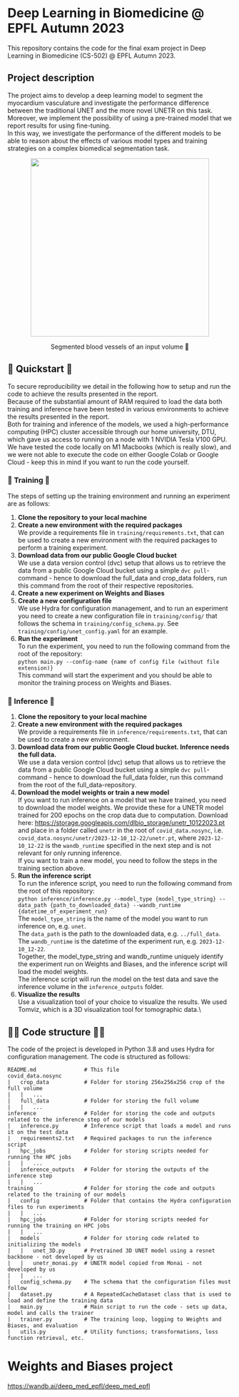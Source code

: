 # Deep Learning in Biomedicine @ EPFL Autumn 2023
This repository contains the code for the final exam project in Deep Learning in Biomedicine (CS-502) @ EPFL Autumn 2023.

## Project description
The project aims to develop a deep learning model to segment the myocardium vasculature and investigate the performance difference between the traditional UNET and the more novel UNETR on this task. Moreover, we implement the possibility of using a pre-trained model that we report results for using fine-tuning.\
In this way, we investigate the performance of the different models to be able to reason about the effects of various model types and training strategies on a complex biomedical segmentation task.

<div align="center">
  <img width="400" src="https://github.com/JohanKnarreborg/DEEP_BIOMED/blob/main/UNETR.gif">
  <br>
  <p>Segmented blood vessels of an input volume 🤯</p>
</div>


## 🚀 Quickstart 🚀
To secure reproducibility we detail in the following how to setup and run the code to achieve the results presented in the report.\
Because of the substantial amount of RAM required to load the data both training and inference have been tested in various environments to achieve the results presented in the report.\
Both for training and inference of the models, we used a high-performance computing (HPC) cluster accessible through our home university, DTU, which gave us access to running on a node with 1 NVIDIA Tesla V100 GPU.\
We have tested the code locally on M1 Macbooks (which is really slow), and we were not able to execute the code on either Google Colab or Google Cloud - keep this in mind if you want to run the code yourself.
### 🚂 Training 🚂
The steps of setting up the training environment and running an experiment are as follows:
1. **Clone the repository to your local machine**
2. **Create a new environment with the required packages**\
    We provide a requirements file in `training/requirements.txt`, that can be used to create a new environment with the required packages to perform a training experiment.
3. **Download data from our public Google Cloud bucket**\
    We use a data version control (dvc) setup that allows us to retrieve the data from a public Google Cloud bucket using a simple `dvc pull`-command - hence to download the full_data and crop_data folders, run this command from the root of their respective repositories.
4. **Create a new experiment on Weights and Biases**
5. **Create a new configuration file**\
    We use Hydra for configuration management, and to run an experiment you need to create a new configuration file in `training/config/` that follows the schema in `training/config_schema.py`. See `training/config/unet_config.yaml` for an example.
6. **Run the experiment**\
    To run the experiment, you need to run the following command from the root of the repository:\
    `python main.py --config-name {name of config file (without file extension)}`\
    This command will start the experiment and you should be able to monitor the training process on Weights and Biases.

### 🧠 Inference 🧠
1. **Clone the repository to your local machine**
2. **Create a new environment with the required packages**\
    We provide a requirements file in `inference/requirements.txt`, that can be used to create a new environment.
3. **Download data from our public Google Cloud bucket. Inference needs the full data.**\
    We use a data version control (dvc) setup that allows us to retrieve the data from a public Google Cloud bucket using a simple `dvc pull`-command - hence to download the full_data folder, run this command from the root of the full_data-repository.
4. **Download the model weights or train a new model**\
    If you want to run inference on a model that we have trained, you need to download the model weights. We provide these for a UNETR model trained for 200 epochs on the crop data due to computation. Download here: https://storage.googleapis.com/dlbio_storage/unetr_10122023.pt and place in a folder called `unetr` in the root of `covid_data.nosync`, i.e. `covid_data.nosync/unetr/2023-12-10_12-22/unetr.pt`, where `2023-12-10_12-22` is the `wandb_runtime` specified in the next step and is not relevant for only running inference.\
    If you want to train a new model, you need to follow the steps in the training section above.
5. **Run the inference script**\
    To run the inference script, you need to run the following command from the root of this repository:\
    `python inference/inference.py --model_type {model_type_string} --data_path {path_to_downloaded_data} --wandb_runtime {datetime_of_experiment_run}`\
    The `model_type_string` is the name of the model you want to run inference on, e.g. `unet`.\
    The `data_path` is the path to the downloaded data, e.g. `../full_data`.\
    The `wandb_runtime` is the datetime of the experiment run, e.g. `2023-12-10_12-22`.\
    Together, the model_type_string and wandb_runtime uniquely identify the experiment run on Weights and Biases, and the inference script will load the model weights.\
    The inference script will run the model on the test data and save the inference volume in the `inference_outputs` folder.
6. **Visualize the results**\
    Use a visualization tool of your choice to visualize the results. We used Tomviz, which is a 3D visualization tool for tomographic data.\

## 👨‍💻 Code structure 👩‍💻
The code of the project is developed in Python 3.8 and uses Hydra for configuration management. The code is structured as follows:
    
```
README.md               # This file
covid_data.nosync
|   crop_data           # Folder for storing 256x256x256 crop of the full volume
|   |   ...
|   full_data           # Folder for storing the full volume
|   |   ...
inference               # Folder for storing the code and outputs related to the inference step of our models
|   inference.py        # Inference script that loads a model and runs it on the test data
|   requirements2.txt   # Required packages to run the inference script
|   hpc_jobs            # Folder for storing scripts needed for running the HPC jobs
|   |   ...
|   inference_outputs   # Folder for storing the outputs of the inference step
|   |   ...
training                # Folder for storing the code and outputs related to the training of our models
|   config              # Folder that contains the Hydra configuration files to run experiments
|   |   ...
|   hpc_jobs            # Folder for storing scripts needed for running the training on HPC jobs
|   |   ...
|   models              # Folder for storing code related to initializing the models
|   |   unet_3D.py      # Pretrained 3D UNET model using a resnet backbone - not developed by us
|   |   unetr_monai.py  # UNETR model copied from Monai - not developed by us
|   |   ...
|   config_schema.py    # The schema that the configuration files must follow
|   dataset.py          # A RepeatedCacheDataset class that is used to load and define the training data
|   main.py             # Main script to run the code - sets up data, model and calls the trainer
|   trainer.py          # The training loop, logging to Weights and Biases, and evaluation
|   utils.py            # Utility functions; transformations, loss function retrieval, etc.
```

# Weights and Biases project
https://wandb.ai/deep_med_epfl/deep_med_epfl

